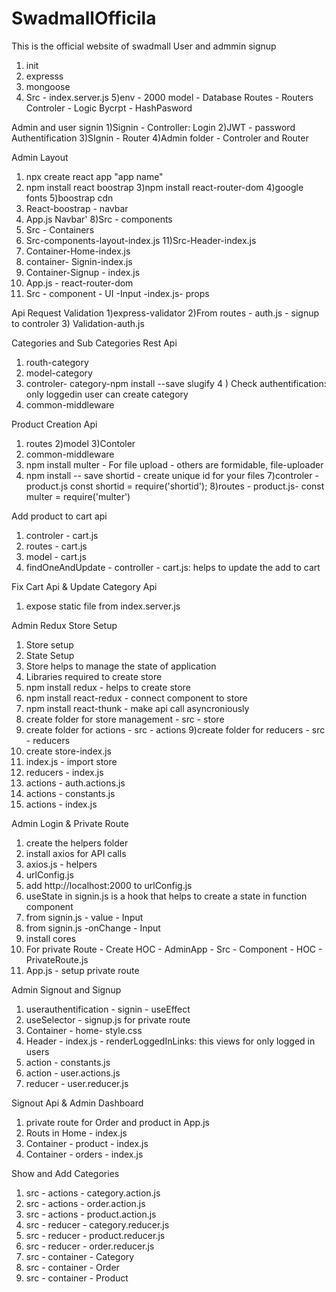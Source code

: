 # SwadmallOfficila
This is the official website of swadmall
User and admmin signup

1) init
2) expresss
3) mongoose
4) Src - index.server.js
5)env - 2000
model - Database
Routes - Routers
Controler - Logic
Bycrpt - HashPasword


Admin and user signin
1)Signin - Controller: Login
2)JWT -  password Authentification
3)SIgnin - Router
4)Admin folder - Controler and Router

Admin Layout
1) npx create react app "app name"
2) npm install react boostrap
3)npm install react-router-dom
4)google fonts
5)boostrap cdn
6) React-boostrap - navbar
7) App.js Navbar'
8)Src - components
9) Src - Containers
10) Src-components-layout-index.js
11)Src-Header-index.js
12) Container-Home-index.js
13) container- Signin-index.js
14) Container-Signup - index.js
15) App.js - react-router-dom
16) Src - component - UI -Input -index.js- props

Api Request Validation
1)express-validator
2)From routes - auth.js - signup to controler
3) Validation-auth.js

Categories and Sub Categories Rest Api

1) routh-category
2) model-category
3) controler- category-npm install --save slugify
4 ) Check authentification: only loggedin user can create category
5) common-middleware

Product Creation Api
1) routes
2)model
3)Contoler
4) common-middleware
5) npm install multer - For file upload - others are formidable, file-uploader
6) npm install -- save shortid - create unique id for your files
7)controler - product.js const shortid = require('shortid');
8)routes - product.js- const multer  = require('multer')

Add product to cart api
1) controler - cart.js
2) routes - cart.js
3) model - cart.js
4) findOneAndUpdate - controller - cart.js: helps to update the add to cart 

Fix Cart Api & Update Category Api
1) expose static file from index.server.js

 Admin Redux Store Setup
 1) Store setup
 2) State Setup
 3) Store helps to manage the state of application
 4) Libraries required to create store
 5) npm install redux - helps to create store
 5) npm install react-redux - connect component to store
 6) npm install react-thunk - make api call asyncroniously
 7) create folder for store management - src - store
 8) create folder for actions - src - actions
 9)create folder for reducers - src - reducers
 10) create store-index.js
 11) index.js - import store
 12) reducers - index.js
13) actions - auth.actions.js
14) actions - constants.js
15) actions - index.js

Admin Login & Private Route
1) create the helpers folder
2) install axios for API calls
3) axios.js - helpers
4) urlConfig.js
5) add http://localhost:2000 to urlConfig.js
6) useState in signin.js is a hook that helps to create a state in function component
7) from signin.js - value - Input 
8) from signin.js -onChange - Input
9) install cores
10) For private Route - Create HOC - AdminApp - Src - Component - HOC - PrivateRoute.js
11) App.js - setup private route

Admin Signout and Signup
1) userauthentification - signin - useEffect
2) useSelector - signup.js for private route
3) Container - home- style.css
4) Header - index.js - renderLoggedInLinks: this views for only logged in users
5) action - constants.js
6) action - user.actions.js
7) reducer - user.reducer.js

Signout Api & Admin Dashboard
1) private route for Order and product in App.js
2) Routs in Home - index.js
3) Container - product - index.js
4) Container - orders - index.js

Show and Add Categories
1) src - actions - category.action.js
2) src - actions - order.action.js
3) src - actions - product.action.js
4) src - reducer - category.reducer.js
5) src - reducer - product.reducer.js
6) src - reducer - order.reducer.js
7) src - container - Category
8) src - container - Order
9) src - container - Product